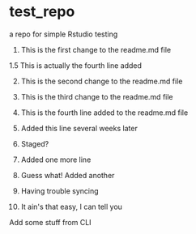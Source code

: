 # test_repo
a repo for simple Rstudio testing

1. This is the first change to the readme.md file

1.5 This is actually the fourth line added

2. This is the second change to the readme.md file

3. This is the third change to the readme.md file

4. This is the fourth line added to the readme.md file

5. Added this line several weeks later

6. Staged?

7. Added one more line

8. Guess what! Added another

9. Having trouble syncing

10. It ain's that easy, I can tell you

Add some stuff from CLI
